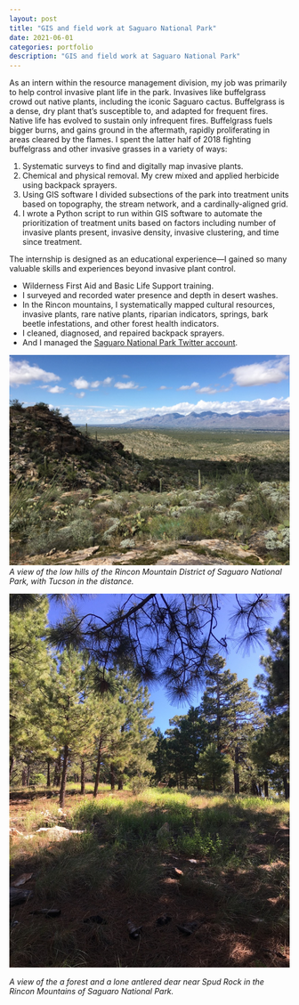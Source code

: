 ```yaml
---
layout: post
title: "GIS and field work at Saguaro National Park"
date: 2021-06-01
categories: portfolio
description: "GIS and field work at Saguaro National Park"
---
```


As an intern within the resource management division, my job was primarily to help control invasive plant life in the park. Invasives like buffelgrass crowd out native plants, including the iconic Saguaro cactus. Buffelgrass is a dense, dry plant that’s susceptible to, and adapted for frequent fires. Native life has evolved to sustain only infrequent fires. Buffelgrass fuels bigger burns, and gains ground in the aftermath, rapidly proliferating in areas cleared by the flames. I spent the latter half of 2018 fighting buffelgrass and other invasive grasses in a variety of ways:

1. Systematic surveys to find and digitally map invasive plants.
2. Chemical and physical removal. My crew mixed and applied herbicide using backpack sprayers.
3. Using GIS software I divided subsections of the park into treatment units based on topography, the stream network, and a cardinally-aligned grid.
4. I wrote a Python script to run within GIS software to automate the prioritization of treatment units based on factors including number of invasive plants present, invasive density, invasive clustering, and time since treatment.

The internship is designed as an educational experience—I gained so many valuable skills and experiences beyond invasive plant control.

- Wilderness First Aid and Basic Life Support training.
- I surveyed and recorded water presence and depth in desert washes.
- In the Rincon mountains, I systematically mapped cultural resources, invasive plants, rare native plants, riparian indicators, springs, bark beetle infestations, and other forest health indicators.
- I cleaned, diagnosed, and repaired backpack sprayers.
- And I managed the [Saguaro National Park Twitter account](https://twitter.com/SaguaroNPS).

![A view of the low hills of the Rincon Mountain District of Saguaro National Park, with Tucson in the distance.](../images/sag-bottom.jpg)
*A view of the low hills of the Rincon Mountain District of Saguaro National Park, with Tucson in the distance.*

![A view of the a forest and a lone antlered dear near Spud Rock in the Rincon Mountains of Saguaro National Park.](../images/sag-top.jpg)

*A view of the a forest and a lone antlered dear near Spud Rock in the Rincon Mountains of Saguaro National Park.*
